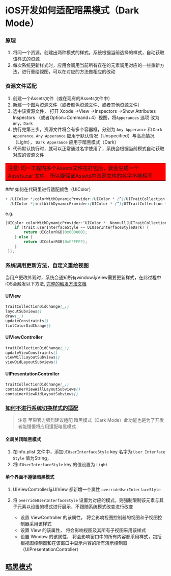 # iOS开发如何适配暗黑模式（Dark Mode）

### 原理

1. 将同一个资源，创建出两种模式的样式。系统根据当前选择的样式，自动获取该样式的资源
2. 每次系统更新样式时，应用会调用当前所有存在的元素调用对应的一些重新方法，进行重绘视图，可以在对应的方法做相应的改动

### 资源文件适配

1. 创建一个Assets文件（或在现有的Assets文件中）
2. 新建一个图片资源文件（或者颜色资源文件、或者其他资源文件）
3. 选中该资源文件， 打开 Xcode ->View ->Inspectors ->Show Attributes Inspectors （或者Option+Command+4）视图，将`Apperances` 选项 改为`Any，Dark`
4. 执行完第三步，资源文件将会有多个容器框，分别为 `Any Apperance` 和 `Dark Apperance`. `Any Apperance` 应用于默认情况（Unspecified）与高亮情况（Light）， `Dark Apperance` 应用于暗黑模式（Dark）
5. 代码默认执行时，就可以正常通过名字使用了，系统会根据当前模式自动获取对应的资源文件

<table><tr><td bgcolor=red>注意: 同一工程内多个Assets文件在打包后，就会生成一个Assets.car 文件，所以要保证Assets内资源文件的名字不能相同</td></tr></table>
### 如何在代码里进行适配颜色（UIColor）

```css
+ (UIColor *)colorWithDynamicProvider:(UIColor * (^)(UITraitCollection *))dynamicProvider API_AVAILABLE(ios(13.0), tvos(13.0)) API_UNAVAILABLE(watchos);
- (UIColor *)initWithDynamicProvider:(UIColor * (^)(UITraitCollection *))dynamicProvider API_AVAILABLE(ios(13.0), tvos(13.0)) API_UNAVAILABLE(watchos);
```

e.g.

```kotlin
[UIColor colorWithDynamicProvider:^UIColor * _Nonnull(UITraitCollection * _Nonnull trait) {
    if (trait.userInterfaceStyle == UIUserInterfaceStyleDark) {
        return UIColorRGB(0x000000);
    } else {
        return UIColorRGB(0xFFFFFF);
    }
 }];
```

### 系统调用更新方法，自定义重绘视图

当用户更改外观时，系统会通知所有window与View需要更新样式，在此过程中iOS会触发以下方法, [完整的触发方法文档](https://links.jianshu.com/go?to=https%3A%2F%2Fdeveloper.apple.com%2Fdocumentation%2Fappkit%2Fsupporting_dark_mode_in_your_interface%3Fchanges%3Dlatest_minor)

#### UIView

```css
traitCollectionDidChange(_:)
layoutSubviews()
draw(_:)
updateConstraints()
tintColorDidChange()
```

#### UIViewController

```css
traitCollectionDidChange(_:)
updateViewConstraints()
viewWillLayoutSubviews()
viewDidLayoutSubviews()
```

#### UIPresentationController

```css
traitCollectionDidChange(_:)
containerViewWillLayoutSubviews()
containerViewDidLayoutSubviews()
```

### [如何不进行系统切换样式的适配](https://links.jianshu.com/go?to=https%3A%2F%2Fdeveloper.apple.com%2Fdocumentation%2Fappkit%2Fsupporting_dark_mode_in_your_interface%2Fchoosing_a_specific_interface_style_for_your_ios_app%3Fchanges%3Dlatest_minor)

> 注意
>  苹果官方强烈建议适配 暗黑模式（Dark Mode）此功能也是为了开发者能慢慢将应用适配暗黑模式

#### 全局关闭暗黑模式

1. 在Info.plist 文件中，添加`UIUserInterfaceStyle` key 名字为 `User Interface Style` 值为String，
2. 将`UIUserInterfaceStyle` key 的值设置为 `Light`

#### 单个界面不遵循暗黑模式

1. UIViewController与UIView 都新增一个属性 `overrideUserInterfaceStyle` 

2. 将  `overrideUserInterfaceStyle` 设置为对应的模式，则强制限制该元素与其子元素以设置的模式进行展示，不跟随系统模式改变进行改变 

    * 设置 ViewController 的该属性， 将会影响视图控制器的视图和子视图控制器采用该样式
    * 设置 View 的该属性， 将会影响视图及其所有子视图采用该样式
    * 设置 Window 的该属性， 将会影响窗口中的所有内容都采用样式，包括根视图控制器和在该窗口中显示内容的所有演示控制器（UIPresentationController）



## [暗黑模式](https://links.jianshu.com/go?to=https%3A%2F%2Fdeveloper.apple.com%2Fdocumentation%2Fappkit%2Fsupporting_dark_mode_in_your_interface%3Fchanges%3Dlatest_minor)
